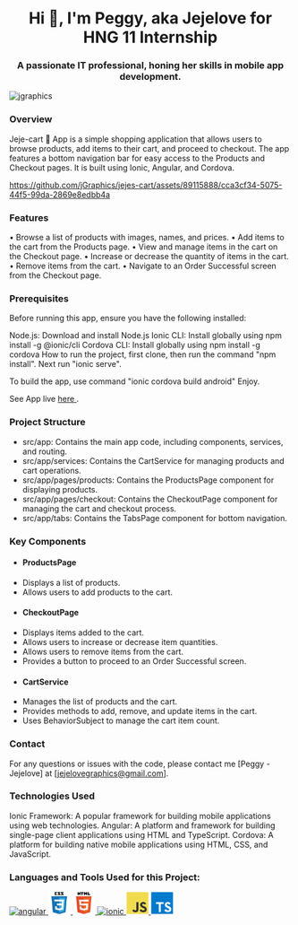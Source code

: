 <h1 align="center">Hi 👋, I'm Peggy, aka Jejelove for HNG 11 Internship</h1>
<h3 align="center">A passionate IT professional, honing her skills in mobile app development.</h3>

<p align="left"> <img src="https://komarev.com/ghpvc/?username=jgraphics&label=Profile%20views&color=0e75b6&style=flat" alt="jgraphics" /> </p>

<h3 align="left">Overview</h3>
<p align="left">
  Jeje-cart 🛒 App is a simple shopping application that allows users to browse products, add items to their cart, and proceed to checkout. The app features a bottom navigation bar for easy access to the Products and Checkout pages. It is built using Ionic, Angular, and Cordova.
</p>


https://github.com/jGraphics/jejes-cart/assets/89115888/cca3cf34-5075-44f5-99da-2869e8edbb4a

<h3 align="left">Features </h3>
• Browse a list of products with images, names, and prices.
• Add items to the cart from the Products page.
• View and manage items in the cart on the Checkout page.
• Increase or decrease the quantity of items in the cart.
• Remove items from the cart.
• Navigate to an Order Successful screen from the Checkout page.


<h3 align="left">Prerequisites </h3>
<p>Before running this app, ensure you have the following installed:

Node.js: Download and install Node.js
Ionic CLI: Install globally using npm install -g @ionic/cli
Cordova CLI: Install globally using npm install -g cordova
How to run the project, first clone, then run the command "npm install".
Next run "ionic serve".

To build the app, use command
"ionic cordova build android"
Enjoy.
</p>

See App live <a href="https://appetize.io/app/dwujbdm6chbe7iejbrdzhaqcqm?device=pixel7&osVersion=13.0" target="_blank" rel="noreferrer">here </a>.


<h3 align="left">Project Structure</h3>
<ul>
<li>src/app: Contains the main app code, including components, services, and routing.</li>
<li>src/app/services: Contains the CartService for managing products and cart operations.</li>
<li>src/app/pages/products: Contains the ProductsPage component for displaying products.</li>
<li>src/app/pages/checkout: Contains the CheckoutPage component for managing the cart and checkout process.</li>
<li>src/app/tabs: Contains the TabsPage component for bottom navigation.</li>
</ul>

<h3 align="left">Key Components</h3>
<ul>
<h4><li>ProductsPage</li></h4>
<li>Displays a list of products.</li>
<li>Allows users to add products to the cart.</li>
  
<h4><li>CheckoutPage</li></h4>
<li>Displays items added to the cart.</li>
<li>Allows users to increase or decrease item quantities.</li>
<li>Allows users to remove items from the cart.</li>
<li>Provides a button to proceed to an Order Successful screen.</li>
  
<h4><li>CartService</li></h4>
<li>Manages the list of products and the cart.</li>
<li>Provides methods to add, remove, and update items in the cart.</li>
<li>Uses BehaviorSubject to manage the cart item count.</li>
</ul>
<h3>Contact</h3>

For any questions or issues with the code, please contact me [Peggy - Jejelove] at [jejelovegraphics@gmail.com].


<h3 align="left">Technologies Used</h3>
Ionic Framework: A popular framework for building mobile applications using web technologies.
Angular: A platform and framework for building single-page client applications using HTML and TypeScript.
Cordova: A platform for building native mobile applications using HTML, CSS, and JavaScript.

<h3 align="left">Languages and Tools Used for this Project:</h3>
<p align="left"> <a href="https://angular.io" target="_blank" rel="noreferrer"> <img src="https://angular.io/assets/images/logos/angular/angular.svg" alt="angular" width="40" height="40"/> </a> <a href="https://www.w3schools.com/css/" target="_blank" rel="noreferrer"> <img src="https://raw.githubusercontent.com/devicons/devicon/master/icons/css3/css3-original-wordmark.svg" alt="css3" width="40" height="40"/> </a> <a href="https://www.w3.org/html/" target="_blank" rel="noreferrer"> <img src="https://raw.githubusercontent.com/devicons/devicon/master/icons/html5/html5-original-wordmark.svg" alt="html5" width="40" height="40"/> </a> <a href="https://ionicframework.com" target="_blank" rel="noreferrer"> <img src="https://upload.wikimedia.org/wikipedia/commons/d/d1/Ionic_Logo.svg" alt="ionic" width="40" height="40"/> </a> <a href="https://developer.mozilla.org/en-US/docs/Web/JavaScript" target="_blank" rel="noreferrer"> <img src="https://raw.githubusercontent.com/devicons/devicon/master/icons/javascript/javascript-original.svg" alt="javascript" width="40" height="40"/> </a> <a href="https://www.typescriptlang.org/" target="_blank" rel="noreferrer"> <img src="https://raw.githubusercontent.com/devicons/devicon/master/icons/typescript/typescript-original.svg" alt="typescript" width="40" height="40"/> </a> </p>
